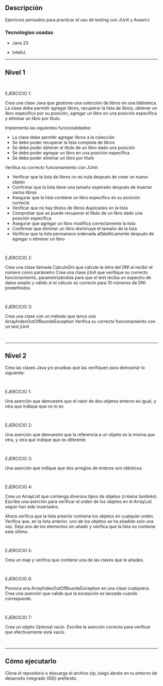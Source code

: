 
## Descripción

Ejercicios pensados para practicar el uso de testing con JUnit y AssertJ.

### Tecnologias usadas

- Java 23

- IntelliJ


***

## Nivel 1

<br>

EJERCICIO 1:

Crea una clase Java que gestione una colección de libros en una biblioteca. La clase debe permitir agregar libros, recuperar la lista de libros, obtener un libro específico por su posición, agregar un libro en una posición específica y eliminar un libro por título.

Implementa las siguientes funcionalidades:

- La clase debe permitir agregar libros a la colección
- Se debe poder recuperar la lista completa de libros
- Se debe poder obtener el título de un libro dado una posición
- Se debe poder agregar un libro en una posición específica
- Se debe poder eliminar un libro por título

Verifica su correcto funcionamiento con JUnit:

- Verificar que la lista de libros no es nula después de crear un nuevo objeto
- Confirmar que la lista tiene una tamaño esperado después de insertar varios libros
- Asegurar que la lista contiene un libro específico en su posición correcta
- Verificar que no hay títulos de libros duplicados en la lista
- Comprobar que se puede recuperar el título de un libro dado una posición específica
- Asegurar que agregar un libro modifica correctamente la lista
- Confirmar que eliminar un libro disminuye el tamaño de la lista
- Verificar que la lista permanece ordenada alfabéticamente después de agregar o eliminar un libro


<br>

EJERCICIO 2:

Crea una clase llamada CalculoDni que calcule la letra del DNI al recibir el número como parámetro
Crea una clase jUnit que verifique su correcto funcionamiento, parametrizándola para que el test reciba un espectro de datos amplio y válido si el cálculo es correcto para 10 números de DNI predefinidos

<br>

EJERCICIO 3:

Crea una clase con un método que lance una ArrayIndexOutOfBoundsException
Verifica su correcto funcionamiento con un test jUnit

<br>

***


## Nivel 2

Crea las clases Java y/o pruebas que las verifiquen para demostrar lo siguiente:

<br>

EJERCICIO 1: 

Una aserción que demuestre que el valor de dos objetos enteros es igual, y otra que indique que no lo es

<br>

EJERCICIO 2: 

Una aserción que demuestre que la referencia a un objeto es la misma que otra, y otra que indique que es diferente

<br>

EJERCICIO 3:

Una aserción que indique que dos arreglos de enteros son idénticos.

<br>

EJERCICIO 4:

Crea un ArrayList que contenga diversos tipos de objetos (créalos también). Escribe una aserción para verificar el orden de los objetos en el ArrayList según han sido insertados.

Ahora verifica que la lista anterior contiene los objetos en cualquier orden. Verifica que, en la lista anterior, uno de los objetos se ha añadido solo una vez. Deja uno de los elementos sin añadir y verifica que la lista no contiene este último.

<br>

EJERCICIO 5:

Crea un map y verifica que contiene una de las claves que le añades.

<br>

EJERCICIO 6:

Provoca una ArrayIndexOutOfBoundsException en una clase cualquiera. Crea una aserción que valide que la excepción es lanzada cuando corresponde.

<br>

EJERCICIO 7:

Crea un objeto Optional vacío. Escribe la aserción correcta para verificar que efectivamente está vacío.

<br>


***


## Cómo ejecutarlo
Clona el repositorio o descarga el archivo zip, luego ábrelo en tu entorno de desarrollo integrado (IDE) preferido.
